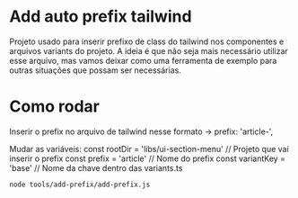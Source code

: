 # Add auto prefix tailwind

Projeto usado para inserir prefixo de class do tailwind nos componentes e arquivos variants do projeto.
A ideia é que não seja mais necessário utilizar esse arquivo, mas vamos deixar como uma ferramenta de exemplo
para outras situações que possam ser necessárias.

# Como rodar

Inserir o prefix no arquivo de tailwind nesse formato -> prefix: 'article-',

Mudar as variáveis:
const rootDir = 'libs/ui-section-menu' // Projeto que vai inserir o prefix
const prefix = 'article' // Nome do prefix
const variantKey = 'base' // Nome da chave dentro das variants.ts

`node tools/add-prefix/add-prefix.js`
